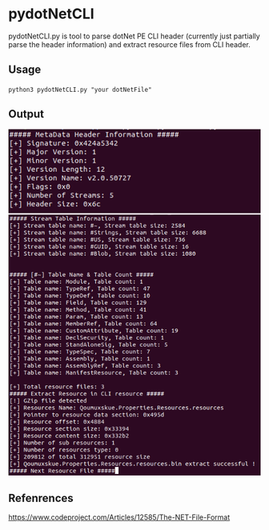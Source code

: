 # pydotNetCLI
pydotNetCLI.py is tool to parse dotNet PE CLI header (currently just partially parse the header information) and extract resource files from CLI header.

## Usage
`python3 pydotNetCLI.py "your dotNetFile"`

## Output
![meta_header_info.png](./screenshots/meta_header_info.png)
![use_case_1.png](./screenshots/use_case_1.png)

## Refenrences
https://www.codeproject.com/Articles/12585/The-NET-File-Format